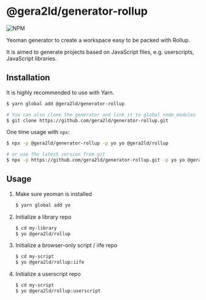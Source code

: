 @gera2ld/generator-rollup
===

![NPM](https://img.shields.io/npm/v/@gera2ld/generator-rollup.svg)

Yeoman generator to create a workspace easy to be packed with Rollup.

It is aimed to generate projects based on JavaScript files, e.g. userscripts, JavaScript libraries.

Installation
---
It is highly recommended to use with Yarn.

``` sh
$ yarn global add @gera2ld/generator-rollup

# You can also clone the generator and link it to global node_modules
$ git clone https://github.com/gera2ld/generator-rollup.git
```

One time usage with `npx`:

```sh
$ npx -p @gera2ld/generator-rollup -p yo yo @gera2ld/rollup

# or use the latest version from git
$ npx -p https://github.com/gera2ld/generator-rollup.git -p yo yo @gera2ld/rollup
```

Usage
---

1. Make sure yeoman is installed

   ``` sh
   $ yarn global add yo
   ```

2. Initialize a library repo

   ```sh
   $ cd my-library
   $ yo @gera2ld/rollup
   ```

3. Initialize a browser-only script / iife repo

   ```sh
   $ cd my-script
   $ yo @gera2ld/rollup:iife
   ```

3. Initialize a userscript repo

   ```sh
   $ cd my-script
   $ yo @gera2ld/rollup:userscript
   ```
